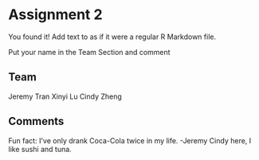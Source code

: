 # Assignment 2

You found it!  Add text to as if it were a regular R Markdown file.

Put your name in the Team Section and comment

## Team

Jeremy Tran
Xinyi Lu
Cindy Zheng


## Comments

Fun fact: I've only drank Coca-Cola twice in my life. -Jeremy
Cindy here, I like sushi and tuna.